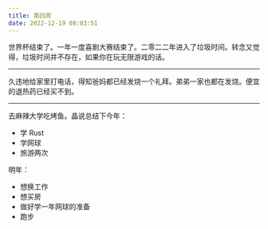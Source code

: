 ```yaml
---
title: 第四周
date: 2022-12-19 08:03:51
---
```

世界杯结束了。一年一度喜剧大赛结束了。二零二二年进入了垃圾时间。转念又觉得，垃圾时间并不存在，如果你在玩无限游戏的话。

---

久违地给家里打电话，得知爸妈都已经发烧一个礼拜。弟弟一家也都在发烧。便宜的退热药已经买不到。

---

去麻辣大学吃烤鱼。晶说总结下今年：

- 学 Rust
- 学网球
- 旅游两次

明年：

- 想换工作
- 想买房
- 做好学一年网球的准备
- 跑步